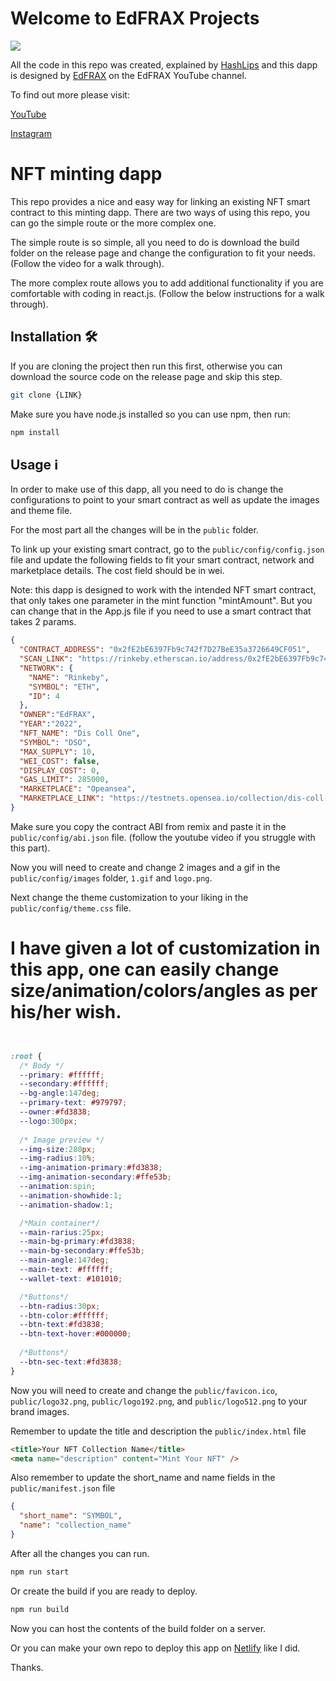 # Welcome to EdFRAX Projects

![](https://github.com/EdFRAX/NFT-Minting-Dapp/blob/main/src/styles/logo-blob.png)

All the code in this repo was created, explained by [HashLips](https://github.com/HashLips) and this dapp is designed by [EdFRAX](https://www.youtube.com/EdFRAX) on the EdFRAX YouTube channel.

To find out more please visit:

[YouTube](https://www.youtube.com/EdFRAX)

[Instagram](https://instagram.com/edfrax)

# NFT minting dapp

This repo provides a nice and easy way for linking an existing NFT smart contract to this minting dapp. There are two ways of using this repo, you can go the simple route or the more complex one.

The simple route is so simple, all you need to do is download the build folder on the release page and change the configuration to fit your needs. (Follow the video for a walk through).

The more complex route allows you to add additional functionality if you are comfortable with coding in react.js. (Follow the below instructions for a walk through).

## Installation 🛠️

If you are cloning the project then run this first, otherwise you can download the source code on the release page and skip this step.

```sh
git clone {LINK}
```

Make sure you have node.js installed so you can use npm, then run:

```sh
npm install
```

## Usage ℹ️

In order to make use of this dapp, all you need to do is change the configurations to point to your smart contract as well as update the images and theme file.

For the most part all the changes will be in the `public` folder.

To link up your existing smart contract, go to the `public/config/config.json` file and update the following fields to fit your smart contract, network and marketplace details. The cost field should be in wei.

Note: this dapp is designed to work with the intended NFT smart contract, that only takes one parameter in the mint function "mintAmount". But you can change that in the App.js file if you need to use a smart contract that takes 2 params.

```json
{
  "CONTRACT_ADDRESS": "0x2fE2bE6397Fb9c742f7D27BeE35a3726649CF051",
  "SCAN_LINK": "https://rinkeby.etherscan.io/address/0x2fE2bE6397Fb9c742f7D27BeE35a3726649CF051",
  "NETWORK": {
    "NAME": "Rinkeby",
    "SYMBOL": "ETH",
    "ID": 4
  },
  "OWNER":"EdFRAX",
  "YEAR":"2022",
  "NFT_NAME": "Dis Coll One",
  "SYMBOL": "DSO",
  "MAX_SUPPLY": 10,
  "WEI_COST": false,
  "DISPLAY_COST": 0,
  "GAS_LIMIT": 285000,
  "MARKETPLACE": "Opeansea",
  "MARKETPLACE_LINK": "https://testnets.opensea.io/collection/dis-coll-one"
}
```

Make sure you copy the contract ABI from remix and paste it in the `public/config/abi.json` file.
(follow the youtube video if you struggle with this part).

Now you will need to create and change 2 images and a gif in the `public/config/images` folder, `1.gif` and `logo.png`.

Next change the theme customization to your liking in the `public/config/theme.css` file.

# I have given a lot of customization in this app, one can easily change size/animation/colors/angles as per his/her wish.

```css


:root {
  /* Body */
  --primary: #ffffff;
  --secondary:#ffffff;
  --bg-angle:147deg;
  --primary-text: #979797;
  --owner:#fd3838;
  --logo:300px;
  
  /* Image preview */
  --img-size:280px;
  --img-radius:10%;
  --img-animation-primary:#fd3838;
  --img-animation-secondary:#ffe53b;
  --animation:spin;
  --animation-showhide:1;
  --animation-shadow:1;

  /*Main container*/
  --main-rarius:25px;
  --main-bg-primary:#fd3838;
  --main-bg-secondary:#ffe53b;
  --main-angle:147deg;
  --main-text: #ffffff;
  --wallet-text: #101010;

  /*Buttons*/
  --btn-radius:30px;
  --btn-color:#ffffff;
  --btn-text:#fd3838;
  --btn-text-hover:#000000;
  
  /*Buttons*/
  --btn-sec-text:#fd3838;
}
```

Now you will need to create and change the `public/favicon.ico`, `public/logo32.png`, `public/logo192.png`, and
`public/logo512.png` to your brand images.

Remember to update the title and description the `public/index.html` file

```html
<title>Your NFT Collection Name</title>
<meta name="description" content="Mint Your NFT" />
```

Also remember to update the short_name and name fields in the `public/manifest.json` file

```json
{
  "short_name": "SYMBOL",
  "name": "collection_name"
}
```

After all the changes you can run.

```sh
npm run start
```

Or create the build if you are ready to deploy.

```sh
npm run build
```
Now you can host the contents of the build folder on a server.

Or you can make your own repo to deploy this app on [Netlify](https://netlify.app/) like I did.

Thanks.
